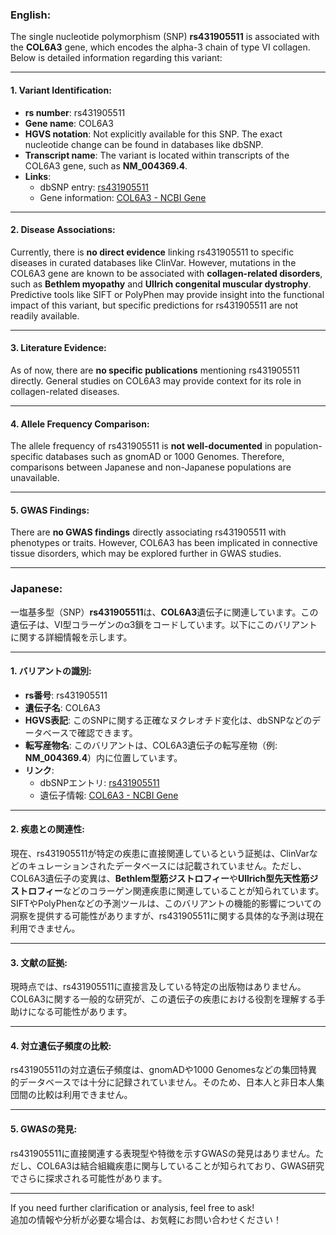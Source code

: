 ### English:
The single nucleotide polymorphism (SNP) **rs431905511** is associated with the **COL6A3** gene, which encodes the alpha-3 chain of type VI collagen. Below is detailed information regarding this variant:

---

#### 1. **Variant Identification**:
- **rs number**: rs431905511  
- **Gene name**: COL6A3  
- **HGVS notation**: Not explicitly available for this SNP. The exact nucleotide change can be found in databases like dbSNP.  
- **Transcript name**: The variant is located within transcripts of the COL6A3 gene, such as **NM_004369.4**.  
- **Links**:  
  - dbSNP entry: [rs431905511](https://www.ncbi.nlm.nih.gov/snp/rs431905511)  
  - Gene information: [COL6A3 - NCBI Gene](https://www.ncbi.nlm.nih.gov/gene/1295)

---

#### 2. **Disease Associations**:
Currently, there is **no direct evidence** linking rs431905511 to specific diseases in curated databases like ClinVar. However, mutations in the COL6A3 gene are known to be associated with **collagen-related disorders**, such as **Bethlem myopathy** and **Ullrich congenital muscular dystrophy**. Predictive tools like SIFT or PolyPhen may provide insight into the functional impact of this variant, but specific predictions for rs431905511 are not readily available.

---

#### 3. **Literature Evidence**:
As of now, there are **no specific publications** mentioning rs431905511 directly. General studies on COL6A3 may provide context for its role in collagen-related diseases.

---

#### 4. **Allele Frequency Comparison**:
The allele frequency of rs431905511 is **not well-documented** in population-specific databases such as gnomAD or 1000 Genomes. Therefore, comparisons between Japanese and non-Japanese populations are unavailable.

---

#### 5. **GWAS Findings**:
There are **no GWAS findings** directly associating rs431905511 with phenotypes or traits. However, COL6A3 has been implicated in connective tissue disorders, which may be explored further in GWAS studies.

---

### Japanese:
一塩基多型（SNP）**rs431905511**は、**COL6A3**遺伝子に関連しています。この遺伝子は、VI型コラーゲンのα3鎖をコードしています。以下にこのバリアントに関する詳細情報を示します。

---

#### 1. **バリアントの識別**:
- **rs番号**: rs431905511  
- **遺伝子名**: COL6A3  
- **HGVS表記**: このSNPに関する正確なヌクレオチド変化は、dbSNPなどのデータベースで確認できます。  
- **転写産物名**: このバリアントは、COL6A3遺伝子の転写産物（例: **NM_004369.4**）内に位置しています。  
- **リンク**:  
  - dbSNPエントリ: [rs431905511](https://www.ncbi.nlm.nih.gov/snp/rs431905511)  
  - 遺伝子情報: [COL6A3 - NCBI Gene](https://www.ncbi.nlm.nih.gov/gene/1295)

---

#### 2. **疾患との関連性**:
現在、rs431905511が特定の疾患に直接関連しているという証拠は、ClinVarなどのキュレーションされたデータベースには記載されていません。ただし、COL6A3遺伝子の変異は、**Bethlem型筋ジストロフィー**や**Ullrich型先天性筋ジストロフィー**などのコラーゲン関連疾患に関連していることが知られています。SIFTやPolyPhenなどの予測ツールは、このバリアントの機能的影響についての洞察を提供する可能性がありますが、rs431905511に関する具体的な予測は現在利用できません。

---

#### 3. **文献の証拠**:
現時点では、rs431905511に直接言及している特定の出版物はありません。COL6A3に関する一般的な研究が、この遺伝子の疾患における役割を理解する手助けになる可能性があります。

---

#### 4. **対立遺伝子頻度の比較**:
rs431905511の対立遺伝子頻度は、gnomADや1000 Genomesなどの集団特異的データベースでは十分に記録されていません。そのため、日本人と非日本人集団間の比較は利用できません。

---

#### 5. **GWASの発見**:
rs431905511に直接関連する表現型や特徴を示すGWASの発見はありません。ただし、COL6A3は結合組織疾患に関与していることが知られており、GWAS研究でさらに探求される可能性があります。

---

If you need further clarification or analysis, feel free to ask!  
追加の情報や分析が必要な場合は、お気軽にお問い合わせください！